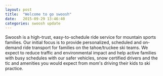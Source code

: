 ```yaml
---
layout: post
title:  "Welcome to go swoosh"
date:   2015-09-29 13:46:40
categories: swoosh update
---
```


Swoosh is a high-trust, easy-to-schedule ride service for mountain sports families.  Our initial focus is to provide personalized, scheduled and on-demand ride transport for families on the tahoe/truckee ski teams.  We expect to reduce traffic and environmental impact and help active families with busy schedules with our safer vehicles, snow certified drivers and the tlc and amenities you would expect from mom's driving their kids to ski practice. 



